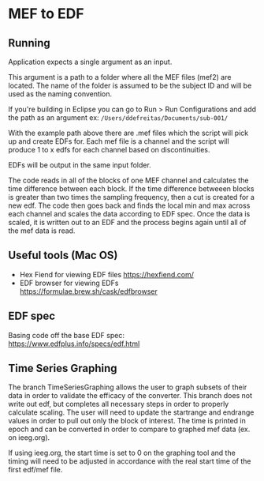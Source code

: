 # MEF to EDF

## Running

Application expects a single argument as an input.

This argument is a path to a folder where all the MEF files (mef2) are located. The name of the folder is assumed to be the subject ID and will be used as the naming convention. 

If you're building in Eclipse you can go to Run > Run Configurations and add the path as an argument ex: `/Users/ddefreitas/Documents/sub-001/`

With the example path above there are .mef files which the script will pick up and create EDFs for. Each mef file is a channel and the script will produce 1 to x edfs for each channel based on discontinuities.

EDFs will be output in the same input folder.

The code reads in all of the blocks of one MEF channel and calculates the time difference between each block. If the time difference betweeen blocks is greater than two times the sampling frequency, then a cut is created for a new edf. The code then goes back and finds the local min and max across each channel and scales the data according to EDF spec. Once the data is scaled, it is written out to an EDF and the process begins again until all of the mef data is read. 


## Useful tools (Mac OS)

- Hex Fiend for viewing EDF files https://hexfiend.com/
- EDF browser for viewing EDFs https://formulae.brew.sh/cask/edfbrowser

## EDF spec

Basing code off the base EDF spec: https://www.edfplus.info/specs/edf.html


## Time Series Graphing 

The branch TimeSeriesGraphing allows the user to graph subsets of their data in order to validate the efficacy of the converter. This branch does not write out edf, but completes all necessary steps in order to properly calculate scaling. The user will need to update the startrange and endrange values in order to pull out only the block of interest. The time is printed in epoch and can be converted in order to compare to graphed mef data (ex. on ieeg.org).

If using ieeg.org, the start time is set to 0 on the graphing tool and the timing will need to be adjusted in accordance with the real start time of the first edf/mef file. 
